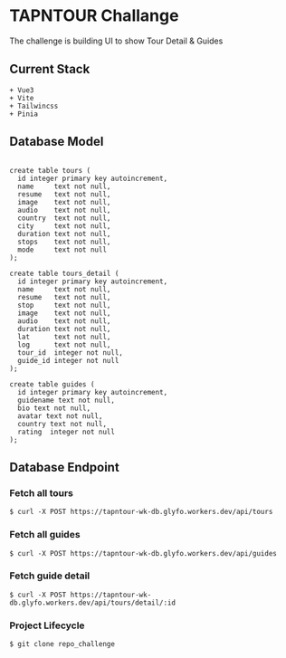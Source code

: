# TAPNTOUR Challange

The challenge is building UI to show Tour Detail & Guides

## Current Stack 

```console
+ Vue3 
+ Vite 
+ Tailwincss 
+ Pinia 
```

## Database Model 

```console

create table tours (
  id integer primary key autoincrement,
  name     text not null,
  resume   text not null,
  image    text not null,
  audio    text not null,
  country  text not null,
  city     text not null,
  duration text not null,
  stops    text not null,
  mode     text not null
);

create table tours_detail (
  id integer primary key autoincrement,
  name     text not null,
  resume   text not null,
  stop     text not null,
  image    text not null,
  audio    text not null,
  duration text not null,
  lat      text not null,
  log      text not null,
  tour_id  integer not null,
  guide_id integer not null
);

create table guides (
  id integer primary key autoincrement,
  guidename text not null,
  bio text not null,
  avatar text not null,
  country text not null,
  rating  integer not null
);

```
## Database Endpoint 

### Fetch all tours

```
$ curl -X POST https://tapntour-wk-db.glyfo.workers.dev/api/tours

```

### Fetch all guides

```
$ curl -X POST https://tapntour-wk-db.glyfo.workers.dev/api/guides

```

### Fetch guide detail

```
$ curl -X POST https://tapntour-wk-db.glyfo.workers.dev/api/tours/detail/:id

```

### Project Lifecycle 

```
$ git clone repo_challenge 


```
